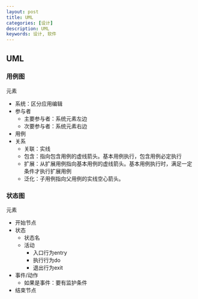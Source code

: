 ```yaml
---
layout: post
title: UML
categories: [设计]
description: UML
keywords: 设计, 软件
---
```


## UML

### 用例图

元素

- 系统：区分应用编辑
- 参与者
  - 主要参与者：系统元素左边
  - 次要参与者：系统元素右边
- 用例
- 关系
  - 关联：实线
  - 包含：指向包含用例的虚线箭头。基本用例执行，包含用例必定执行
  - 扩展：从扩展用例指向基本用例的虚线箭头。基本用例执行时，满足一定条件才执行扩展用例
  - 泛化：子用例指向父用例的实线空心箭头。

### 状态图

元素

- 开始节点
- 状态
  - 状态名
  - 活动
    - 入口行为entry
    - 执行行为do
    - 退出行为exit
- 事件/动作
  - 如果是事件：要有监护条件
- 结束节点



